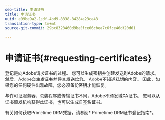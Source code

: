 ```yaml
---
seo-title: 申请证书
title: 申请证书
uuid: e99be9a2-1edf-4bd9-8338-84284a23ca43
translation-type: tm+mt
source-git-commit: 29bc8323460d9be0fce66cbea7c6fce46df20d61

---
```



# 申请证书{#requesting-certificates}

登记是向Adobe请求证书的过程。 您可以生成密钥并创建发送到Adobe的请求。 然后，Adobe会生成证书并将其发送给您。 Adobe不知道私钥的内容。 因此，如果您的任何硬件出现故障，您必须备份密钥才能恢复。

与许可证服务器、包装程序或传输证书不同，Adobe不颁发域CA证书。 您可以从证书颁发机构获得此证书，也可以生成自签名证书。

有关如何获取Primetime DRM凭据，请参阅* Primetime DRM证书登记指南*。
